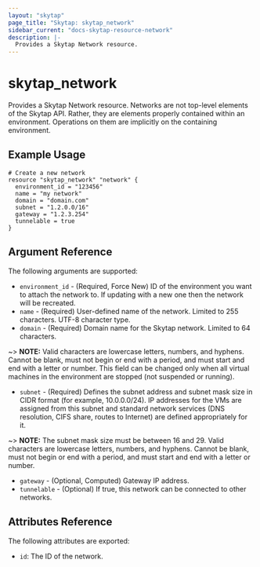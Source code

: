 ```yaml
---
layout: "skytap"
page_title: "Skytap: skytap_network"
sidebar_current: "docs-skytap-resource-network"
description: |-
  Provides a Skytap Network resource.
---
```


# skytap\_network

Provides a Skytap Network resource. Networks are not top-level elements of the Skytap API.
Rather, they are elements properly contained within an environment.
Operations on them are implicitly on the containing environment.

## Example Usage


```hcl
# Create a new network
resource "skytap_network" "network" {
  environment_id = "123456"
  name = "my network"
  domain = "domain.com"
  subnet = "1.2.0.0/16"
  gateway = "1.2.3.254"
  tunnelable = true
}
```

## Argument Reference

The following arguments are supported:

* `environment_id` - (Required, Force New) ID of the environment you want to attach the network to. If updating with a new one then the network will be recreated.
* `name` - (Required) User-defined name of the network. Limited to 255 characters. UTF-8 character type.
* `domain` - (Required) Domain name for the Skytap network. Limited to 64 characters.

~> **NOTE:** Valid characters are lowercase letters, numbers, and hyphens. Cannot be blank, must not begin or end with a period, and must start and end with a letter or number. This field can be changed only when all virtual machines in the environment are stopped (not suspended or running).

* `subnet` - (Required) Defines the subnet address and subnet mask size in CIDR format (for example, 10.0.0.0/24). IP addresses for the VMs are assigned from this subnet and standard network services (DNS resolution, CIFS share, routes to Internet) are defined appropriately for it.

~> **NOTE:** The subnet mask size must be between 16 and 29. Valid characters are lowercase letters, numbers, and hyphens. Cannot be blank, must not begin or end with a period, and must start and end with a letter or number.

* `gateway` - (Optional, Computed) Gateway IP address.
* `tunnelable` - (Optional) If true, this network can be connected to other networks.

## Attributes Reference

The following attributes are exported:

* `id`: The ID of the network.
